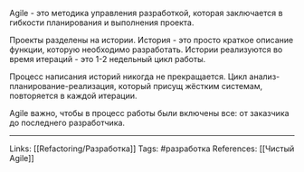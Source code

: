 Agile - это методика управления разработкой, которая заключается в гибкости планирования и выполнения проекта. 

Проекты разделены на истории. История - это просто краткое описание функции, которую необходимо разработать. Истории реализуются во время итераций - это 1-2 недельный цикл работы. 

Процесс написания историй никогда не прекращается. Цикл анализ-планирование-реализация, который присущ жёстким системам, повторяется в каждой итерации. 

Agile важно, чтобы в процесс работы были включены все: от заказчика до последнего разработчика. 
___
Links: [[Refactoring/Разработка]]
Tags: #разработка 
References: [[Чистый Agile]]
